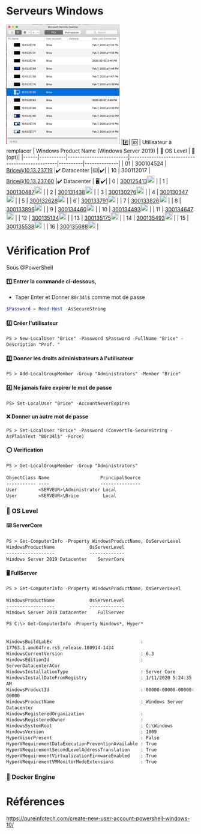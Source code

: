 # Serveurs Windows

<img src="images/LaboratoireWindows.png" width="302" height="319"></img>
|:hash:| :id:      | Utilisateur à remplacer | Windows Product Name (Windows Server 2019)  | :key: OS Level | :whale: (opt)| 
|------|-----------|-------------------------|------------------------------------------------|----------|--------------|
| 01   | 300104524 | Brice@10.13.237.19      |:heavy_check_mark: Datacenter                   |:keyboard:|:heavy_check_mark:|
| 10   | 300112017 | Brice@10.13.237.60      |:heavy_check_mark: Datacenter         |  :desktop_computer:|:heavy_check_mark:|
| 0 | [300125413](../300125413/README.md)<image src='https://avatars0.githubusercontent.com/u/583231?s=460&v=4' width=20 height=20></image> | 
| 1 | [300130487](../300130487/README.md)<image src='https://avatars0.githubusercontent.com/u/133054165?s=460&v=4' width=20 height=20></image> |
| 2 | [300131438](../300131438/README.md)<image src='https://avatars0.githubusercontent.com/u/133056510?s=460&v=4' width=20 height=20></image> |
| 3 | [300130276](../300130276/README.md)<image src='https://avatars0.githubusercontent.com/u/122647527?s=460&v=4' width=20 height=20></image> |
| 4 | [300130347](../300130347/README.md)<image src='https://avatars0.githubusercontent.com/u/130868298?s=460&v=4' width=20 height=20></image> |
| 5 | [300132628](../300132628/README.md)<image src='https://avatars0.githubusercontent.com/u/133056557?s=460&v=4' width=20 height=20></image> |
| 6 | [300133791](../300133791/README.md)<image src='https://avatars0.githubusercontent.com/u/133054512?s=460&v=4' width=20 height=20></image> |
| 7 | [300133826](../300133826/README.md)<image src='https://avatars0.githubusercontent.com/u/133056364?s=460&v=4' width=20 height=20></image> |
| 8 | [300133896](../300133896/README.md)<image src='https://avatars0.githubusercontent.com/u/583231?s=460&v=4' width=20 height=20></image> |
| 9 | [300134460](../300134460/README.md)<image src='https://avatars0.githubusercontent.com/u/133164401?s=460&v=4' width=20 height=20></image> |
| 10 | [300134493](../300134493/README.md)<image src='https://avatars0.githubusercontent.com/u/133056541?s=460&v=4' width=20 height=20></image> |
| 11 | [300134647](../300134647/README.md)<image src='https://avatars0.githubusercontent.com/u/133054332?s=460&v=4' width=20 height=20></image> |
| 12 | [300135134](../300135134/README.md)<image src='https://avatars0.githubusercontent.com/u/133057032?s=460&v=4' width=20 height=20></image> |
| 13 | [300135175](../300135175/README.md)<image src='https://avatars0.githubusercontent.com/u/133053723?s=460&v=4' width=20 height=20></image> |
| 14 | [300135493](../300135493/README.md)<image src='https://avatars0.githubusercontent.com/u/131210227?s=460&v=4' width=20 height=20></image> |
| 15 | [300135538](../300135538/README.md)<image src='https://avatars0.githubusercontent.com/u/133056385?s=460&v=4' width=20 height=20></image> |
| 16 | [300135688](../300135688/README.md)<image src='https://avatars0.githubusercontent.com/u/133053743?s=460&v=4' width=20 height=20></image> |

# Vérification Prof

Sous @PowerShell

#### :one: Entrer la commande ci-dessous, 

* Taper Enter et Donner `B0r34l$` comme mot de passe

```powershell
$Password = Read-Host -AsSecureString 
```

#### :two: Créer l'utilisateur

```
PS > New-LocalUser "Brice" -Password $Password -FullName "Brice" -Description "Prof. "
```


#### :three: Donner les droits administrateurs à l'utilisateur

```
PS > Add-LocalGroupMember -Group "Administrators" -Member "Brice"
```

#### :four: Ne jamais faire expirer le mot de passe

```
PS> Set-LocalUser "Brice" -AccountNeverExpires
```

#### :x: Donner un autre mot de passe

```
PS > Set-LocalUser "Brice" -Password (ConvertTo-SecureString -AsPlainText "B0r34l$" -Force)
```

#### :o: Verification


```
PS > Get-LocalGroupMember -Group "Administrators"

ObjectClass Name                   PrincipalSource
----------- ----                   ---------------
User        <SERVEUR>\Administrator Local
User        <SERVEUR>\Brice         Local
```



### :key: OS Level

#### :keyboard: ServerCore 

```
PS > Get-ComputerInfo -Property WindowsProductName, OsServerLevel
WindowsProductName             OsServerLevel
------------------             -------------
Windows Server 2019 Datacenter    ServerCore
```
#### :desktop_computer: FullServer 

```
PS > Get-ComputerInfo -Property WindowsProductName, OsServerLevel

WindowsProductName             OsServerLevel
------------------             -------------
Windows Server 2019 Datacenter    FullServer
```

```
PS C:\> Get-ComputerInfo -Property Windows*, Hyper*


WindowsBuildLabEx                                 : 17763.1.amd64fre.rs5_release.180914-1434
WindowsCurrentVersion                             : 6.3
WindowsEditionId                                  : ServerDatacenterACor
WindowsInstallationType                           : Server Core
WindowsInstallDateFromRegistry                    : 1/11/2020 5:24:35 AM
WindowsProductId                                  : 00000-00000-00000-00000
WindowsProductName                                : Windows Server Datacenter
WindowsRegisteredOrganization                     :
WindowsRegisteredOwner                            :
WindowsSystemRoot                                 : C:\Windows
WindowsVersion                                    : 1809
HyperVisorPresent                                 : False
HyperVRequirementDataExecutionPreventionAvailable : True
HyperVRequirementSecondLevelAddressTranslation    : True
HyperVRequirementVirtualizationFirmwareEnabled    : True
HyperVRequirementVMMonitorModeExtensions          : True
```

### :whale: Docker Engine


# Références

https://pureinfotech.com/create-new-user-account-powershell-windows-10/
